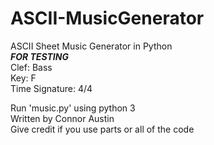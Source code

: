 # ASCII-MusicGenerator
ASCII Sheet Music Generator in Python<br />
***FOR TESTING***<br />
Clef: Bass <br />
Key: F <br />
Time Signature: 4/4 <br />

Run 'music.py' using python 3 <br />
Written by Connor Austin <br />
Give credit if you use parts or all of the code <br />

